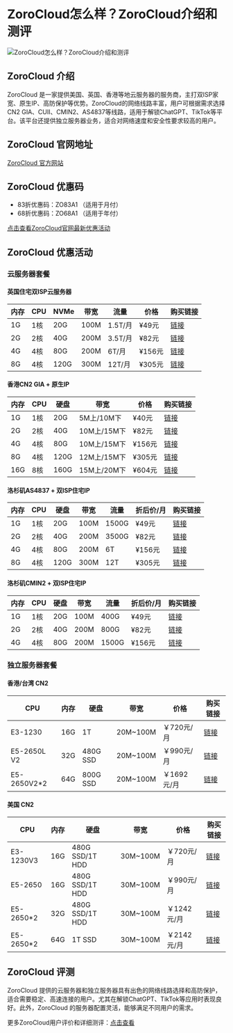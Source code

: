 # ZoroCloud怎么样？ZoroCloud介绍和测评

![ZoroCloud怎么样？ZoroCloud介绍和测评](https://github.com/user-attachments/assets/02159661-d62c-4a72-947b-1c539a4f3864)

## ZoroCloud 介绍
ZoroCloud 是一家提供美国、英国、香港等地云服务器的服务商，主打双ISP家宽、原生IP、高防保护等优势。ZoroCloud的网络线路丰富，用户可根据需求选择CN2 GIA、CUII、CMIN2、AS4837等线路，适用于解锁ChatGPT、TikTok等平台。该平台还提供独立服务器业务，适合对网络速度和安全性要求较高的用户。

## ZoroCloud 官网地址
[ZoroCloud 官方网站](https://my.zorocloud.com/aff.php?aff=225)

## ZoroCloud 优惠码
- 83折优惠码：ZO83A1 （适用于月付）
- 68折优惠码：ZO68A1 （适用于年付）

[点击查看ZoroCloud官网最新优惠活动](https://my.zorocloud.com/aff.php?aff=225)

## ZoroCloud 优惠活动

### 云服务器套餐

#### 英国住宅双ISP云服务器

| 内存 | CPU  | NVMe  | 带宽  | 流量   | 价格  | 购买链接 |
|------|------|-------|-------|--------|-------|----------|
| 1G   | 1核  | 20G   | 100M  | 1.5T/月 | ¥49元 | [链接](https://my.zorocloud.com/aff.php?aff=225) |
| 2G   | 2核  | 40G   | 200M  | 3.5T/月 | ¥82元 | [链接](https://my.zorocloud.com/aff.php?aff=225) |
| 4G   | 4核  | 80G   | 200M  | 6T/月  | ¥156元 | [链接](https://my.zorocloud.com/aff.php?aff=225) |
| 8G   | 4核  | 120G  | 300M  | 12T/月 | ¥305元 | [链接](https://my.zorocloud.com/aff.php?aff=225) |

#### 香港CN2 GIA + 原生IP

| 内存 | CPU  | 硬盘  | 带宽      | 价格  | 购买链接 |
|------|------|-------|-----------|-------|----------|
| 1G   | 1核  | 20G   | 5M上/10M下 | ¥40元 | [链接](https://my.zorocloud.com/aff.php?aff=225) |
| 2G   | 2核  | 40G   | 10M上/15M下 | ¥82元 | [链接](https://my.zorocloud.com/aff.php?aff=225) |
| 4G   | 4核  | 80G   | 10M上/15M下 | ¥156元 | [链接](https://my.zorocloud.com/aff.php?aff=225) |
| 8G   | 4核  | 120G  | 12M上/15M下 | ¥305元 | [链接](https://my.zorocloud.com/aff.php?aff=225) |
| 16G  | 8核  | 160G  | 15M上/20M下 | ¥604元 | [链接](https://my.zorocloud.com/aff.php?aff=225) |

#### 洛杉矶AS4837 + 双ISP住宅IP

| 内存 | CPU  | 硬盘  | 带宽  | 流量   | 折后价/月 | 购买链接 |
|------|------|-------|-------|--------|-----------|----------|
| 1G   | 1核  | 20G   | 100M  | 1500G  | ¥49元    | [链接](https://my.zorocloud.com/aff.php?aff=225) |
| 2G   | 2核  | 40G   | 200M  | 3500G  | ¥82元    | [链接](https://my.zorocloud.com/aff.php?aff=225) |
| 4G   | 4核  | 80G   | 200M  | 6T     | ¥156元   | [链接](https://my.zorocloud.com/aff.php?aff=225) |
| 8G   | 4核  | 120G  | 300M  | 12T    | ¥305元   | [链接](https://my.zorocloud.com/aff.php?aff=225) |

#### 洛杉矶CMIN2 + 双ISP住宅IP

| 内存 | CPU  | 硬盘  | 带宽  | 流量  | 折后价/月 | 购买链接 |
|------|------|-------|-------|-------|-----------|----------|
| 1G   | 1核  | 20G   | 100M  | 400G  | ¥49元    | [链接](https://my.zorocloud.com/aff.php?aff=225) |
| 2G   | 2核  | 40G   | 200M  | 800G  | ¥82元    | [链接](https://my.zorocloud.com/aff.php?aff=225) |
| 4G   | 4核  | 80G   | 200M  | 1500G | ¥156元   | [链接](https://my.zorocloud.com/aff.php?aff=225) |

### 独立服务器套餐

#### 香港/台湾 CN2

| CPU        | 内存 | 硬盘  | 带宽    | 价格   | 购买链接 |
|------------|------|-------|---------|--------|----------|
| E3-1230    | 16G  | 1T    | 20M~100M | ￥720元/月 | [链接](https://my.zorocloud.com/aff.php?aff=225) |
| E5-2650L V2 | 32G | 480G SSD | 20M~100M | ￥990元/月 | [链接](https://my.zorocloud.com/aff.php?aff=225) |
| E5-2650V2*2 | 64G | 800G SSD | 20M~100M | ￥1692元/月 | [链接](https://my.zorocloud.com/aff.php?aff=225) |

#### 美国 CN2

| CPU        | 内存 | 硬盘  | 带宽       | 价格   | 购买链接 |
|------------|------|-------|------------|--------|----------|
| E3-1230V3  | 16G  | 480G SSD/1T HDD | 30M~100M | ￥720元/月 | [链接](https://my.zorocloud.com/aff.php?aff=225) |
| E5-2650    | 16G  | 480G SSD/1T HDD | 30M~100M | ￥990元/月 | [链接](https://my.zorocloud.com/aff.php?aff=225) |
| E5-2650*2  | 32G  | 480G SSD/1T HDD | 30M~100M | ￥1242元/月 | [链接](https://my.zorocloud.com/aff.php?aff=225) |
| E5-2650*2  | 64G  | 1T SSD | 30M~100M | ￥2142元/月 | [链接](https://my.zorocloud.com/aff.php?aff=225) |

## ZoroCloud 评测
ZoroCloud 提供的云服务器和独立服务器具有出色的网络线路选择和高防保护，适合需要稳定、高速连接的用户。尤其在解锁ChatGPT、TikTok等应用时表现良好。此外，ZoroCloud 的服务器配置灵活，能够满足不同用户的需求。

更多ZoroCloud用户评价和详细测评：[点击查看](https://my.zorocloud.com/aff.php?aff=225)

